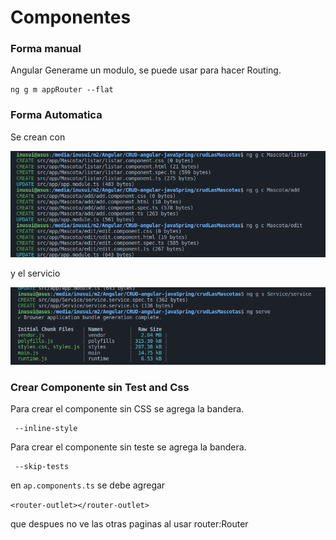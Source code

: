 # Componentes

### Forma manual

Angular Generame un modulo, se puede usar para hacer Routing.&#x20;

```
ng g m appRouter --flat
```

### Forma Automatica

Se crean con&#x20;

![](<.gitbook/assets/imagen (1).png>)

y el servicio

![](.gitbook/assets/imagen.png)

### Crear Componente sin Test and Css

Para crear el componente sin CSS se agrega la bandera.

```
 --inline-style
```

Para crear el componente sin teste se agrega la bandera.

```
 --skip-tests
```



en `ap.components.ts` se debe agregar&#x20;

`<router-outlet></router-outlet>`

que despues no ve las otras paginas al usar router:Router



